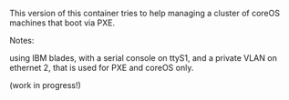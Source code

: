 This version of this container tries to help managing a cluster of coreOS machines that boot via PXE.

Notes:

using IBM blades, with a serial console on ttyS1, and a private VLAN on ethernet 2, that is used for PXE and coreOS only.
 
(work in progress!)
